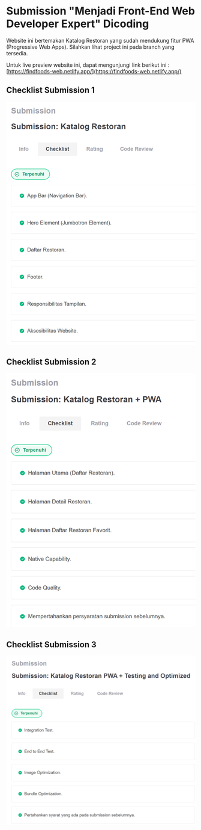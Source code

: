 # Submission "Menjadi Front-End Web Developer Expert" Dicoding

Website ini bertemakan Katalog Restoran yang sudah mendukung fitur PWA (Progressive Web Apps). Silahkan lihat project ini pada branch yang tersedia.

Untuk live preview website ini, dapat mengunjungi link berikut ini : [https://findfoods-web.netlify.app/](https://findfoods-web.netlify.app/)

## Checklist Submission 1

![main](screenshoot/1.png)

## Checklist Submission 2

![main](screenshoot/2.png)

## Checklist Submission 3

![main](screenshoot/3.png)
